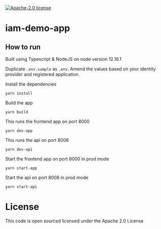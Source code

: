 [![Apache-2.0 license](http://img.shields.io/badge/license-Apache-brightgreen.svg)](http://www.apache.org/licenses/LICENSE-2.0.html)

iam-demo-app
============

## How to run
Built using Typescript & NodeJS on node version 12.16.1

Duplicate `.env.sample` as `.env`. Amend the values based on your identity provider and registered application. 

Install the dependencies
```shell script
yarn install
```

Build the app
```shell script
yarn build
```

This runs the frontend app on port 8000
```shell script
yarn dev-app
```

This runs the api on port 8008
```shell script
yarn dev-api
```

Start the frontend app on port 8000 in prod mode
```shell script
yarn start-app
```

Start the api on port 8008 in prod mode
```shell script
yarn start-api
```

License
=======
This code is open sourced licensed under the Apache 2.0 License

